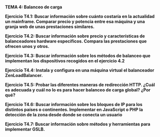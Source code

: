 **TEMA 4: Balanceo de carga**


**Ejercicio T4.1:
Buscar información sobre cuánto costaría en la actualidad
un mainframe. Comparar precio y potencia entre esa
máquina y una granja web de unas prestaciones similares.**



**Ejercicio T4.2:
Buscar información sobre precio y características de
balanceadores hardware específicos. Compara las
prestaciones que ofrecen unos y otros.**



**Ejercicio T4.3:
Buscar información sobre los métodos de balanceo que
implementan los dispositivos recogidos en el ejercicio 4.2**



**Ejercicio T4.4:
Instala y configura en una máquina virtual el balanceador
ZenLoadBalancer.**



**Ejercicio T4.5:
Probar las diferentes maneras de redirección HTTP.
¿Cuál es adecuada y cuál no lo es para hacer balanceo de
carga global? ¿Por qué?**



**Ejercicio T4.6:
Buscar información sobre los bloques de IP para los distintos
países o continentes.
Implementar en JavaScript o PHP la detección de la zona
desde donde se conecta un usuario**



**Ejercicio T4.7:
Buscar información sobre métodos y herramientas para
implementar GSLB.**

